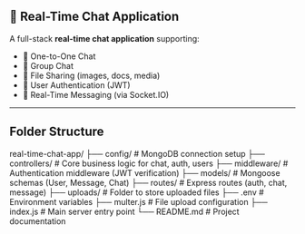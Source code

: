 ## 💬 Real-Time Chat Application

A full-stack **real-time chat application** supporting:

- 🔹 One-to-One Chat
- 🔹 Group Chat
- 🔹 File Sharing (images, docs, media)
- 🔹 User Authentication (JWT)
- 🔹 Real-Time Messaging (via Socket.IO)

---

## Folder Structure

real-time-chat-app/
├── config/ # MongoDB connection setup
├── controllers/ # Core business logic for chat, auth, users
├── middleware/ # Authentication middleware (JWT verification)
├── models/ # Mongoose schemas (User, Message, Chat)
├── routes/ # Express routes (auth, chat, message)
├── uploads/ # Folder to store uploaded files
├── .env # Environment variables
├── multer.js # File upload configuration
├── index.js # Main server entry point
└── README.md # Project documentation
